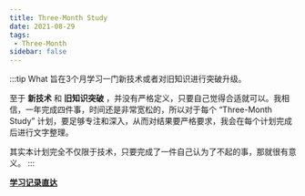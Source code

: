 ```yaml
---
title: Three-Month Study
date: 2021-08-29
tags:
 - Three-Month
sidebar: false
---
```


:::tip What
旨在3个月学习一门新技术或者对旧知识进行突破升级。

至于 **新技术** 和 **旧知识突破** ，并没有严格定义，只要自己觉得合适就可以。我相信，一年完成四件事，时间还是非常宽松的，所以对于每个 “Three-Month Study” 计划，要足够专注和深入，从而对结果要严格要求，我会在每个计划完成后进行文字整理。

其实本计划完全不仅限于技术，只要完成了一件自己认为了不起的事，那就很有意义。
:::

[**学习记录直达**](/category/Three-Month.html)